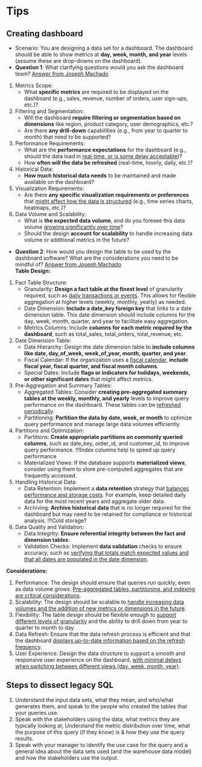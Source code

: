 # Tips
## Creating dashboard  
* Scenario: You are designing a data set for a dashboard. The dashboard should be able to show metrics at **day, week, month, and year** levels (assume these are drop-downs on the dashboard).
* __Question 1__: What clarifying questions would you ask the dashboard team? [Answer from Joseph Machado](https://github.com/josephmachado/adv_data_transformation_in_sql/blob/main/concepts/query_templates/workshop_solutions.ipynb)
1. Metrics Scope:
    * What **specific metrics** are required to be displayed on the dashboard (e.g., sales, revenue, number of orders, user sign-ups, etc.)?
2. Filtering and Segmentation:
    * Will the dashboard **require filtering or segmentation based on dimensions** like region, product category, user demographics, etc.?
    * Are there **any drill-down** capabilities (e.g., from year to quarter to month) that need to be supported?
3. Performance Requirements:
    * What are the **performance expectations** for the dashboard (e.g., should the data load in <ins>real-time, or is some delay acceptable</ins>)?
    * How **often will the data be refreshed** (real-time, hourly, daily, etc.)?
4. Historical Data:
    * **How much historical data needs** to be maintained and made available on the dashboard?
5. Visualization Requirements:
    * Are there **any specific visualization requirements or preferences** that <ins>might affect how the data is structured</ins> (e.g., time series charts, heatmaps, etc.)?
6. Data Volume and Scalability:
    * What is **the expected data volume**, and do you foresee this data volume <ins>growing significantly over time</ins>?
    * Should the design **account for scalability** to handle increasing data volume or additional metrics in the future?
* __Question 2__: How would you design the table to be used by the dashboard software? What are the considerations you need to be mindful of? [Answer from Joseph Machado](https://github.com/josephmachado/adv_data_transformation_in_sql/blob/main/concepts/query_templates/workshop_solutions.ipynb)   
**Table Design:**
1. Fact Table Structure:
    * Granularity: **Design a fact table at the finest level** of granularity required, such as <ins>daily transactions or events</ins>. This allows for flexible aggregation at higher levels (weekly, monthly, yearly) as needed.
    * Date Dimension: **Include a date_key foreign key** that links to a date dimension table. This date dimension should include columns for the day, week, month, quarter, and year to facilitate easy aggregation.
    * Metrics Columns: Include **columns for each metric required by the dashboard**, such as total_sales, total_orders, total_revenue, etc.
2. Date Dimension Table:
    * Date Hierarchy: Design the date dimension table to **include columns like date, day_of_week, week_of_year, month, quarter, and year**.
    * Fiscal Calendar: If the organization uses a <ins>fiscal calendar</ins>, **include fiscal year, fiscal quarter, and fiscal month columns**.
    * Special Dates: Include **flags or indicators for holidays, weekends, or other significant dates** that might affect metrics.
3. Pre-Aggregation and Summary Tables:
    * Aggregated Tables: Consider **creating pre-aggregated summary tables at the weekly, monthly, and yearly** levels to improve query performance on the dashboard. These tables can be <ins>refreshed periodically</ins>.
    * Partitioning: **Partition the data by date, week, or month** to optimize query performance and manage large data volumes efficiently.
4. Partitions and Optimization:
    * Partitions: **Create appropriate partitions on commonly queried columns**, such as date_key, order_id, and customer_id, to improve query performance. !!!Index columns help to speed up query performance
    * Materialized Views: If the database supports **materialized views**, consider using them to store pre-computed aggregates that are frequently accessed. 
5. Handling Historical Data:
    * Data Retention: Implement a **data retention** strategy that <ins>balances performance and storage costs</ins>. For example, keep detailed daily data for the most recent years and aggregate older data.
    * Archiving: **Archive historical data** that is no longer required for the dashboard but may need to be retained for compliance or historical analysis. !!!Cold storage?
6. Data Quality and Validation:
    * Data Integrity: **Ensure referential integrity between the fact and dimension tables**.
    * Validation Checks: Implement **data validation** checks to ensure accuracy, such as <ins>verifying that totals match expected values and that all dates are populated in the date dimension</ins>.

**Considerations:**   
1. Performance: The design should ensure that queries run quickly, even as data volume grows. <ins>Pre-aggregated tables, partitioning, and indexing are critical considerations</ins>.
2. Scalability: The design should be scalable to <ins>handle increasing data volumes and the addition of new metrics or dimensions in the future</ins>.
3. Flexibility: The table design should be flexible enough to <ins>support different levels of granularity</ins> and the ability to drill down from year to quarter to month to day.
4. Data Refresh: Ensure that the data refresh process is efficient and that the dashboard <ins>displays up-to-date information based on the refresh frequency</ins>.
5. User Experience: Design the data structure to support a smooth and responsive user experience on the dashboard, <ins>with minimal delays when switching between different views (day, week, month, year)</ins>.

## Steps to dissect legacy SQL
1. Understand the input data sets, what they mean, and who/what generates them, and speak to the people who created the tables that your queries use.
2. Speak with the stakeholders using the data, what metrics they are typically looking at, Understand the metric distribution over time, what the purpose of this query (if they know) is & how they use the query results.
3. Speak with your manager to identify the use case for the query and a general idea about the data sets used (and the warehouse data model) and how the stakeholders use the output.